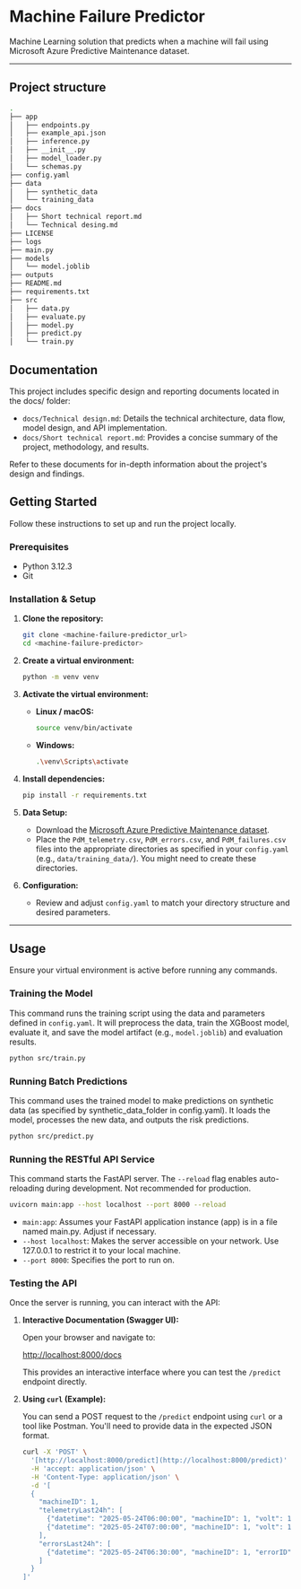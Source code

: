 # Machine Failure Predictor
Machine Learning solution that predicts when a machine will fail using  Microsoft Azure Predictive Maintenance dataset.

---


## Project structure

```bash
.
├── app
│   ├── endpoints.py
│   ├── example_api.json
│   ├── inference.py
│   ├── __init__.py
│   ├── model_loader.py
│   └── schemas.py
├── config.yaml
├── data
│   ├── synthetic_data
│   └── training_data
├── docs
│   ├── Short technical report.md
│   └── Technical desing.md
├── LICENSE
├── logs
├── main.py
├── models
│   └── model.joblib
├── outputs
├── README.md
├── requirements.txt
├── src
│   ├── data.py
│   ├── evaluate.py
│   ├── model.py
│   ├── predict.py
│   └── train.py
```

## Documentation

This project includes specific design and reporting documents located in the docs/ folder:

* `docs/Technical design.md`: Details the technical architecture, data flow, model design, and API implementation.
* `docs/Short technical report.md`: Provides a concise summary of the project, methodology, and results.


Refer to these documents for in-depth information about the project's design and findings.

## Getting Started

Follow these instructions to set up and run the project locally.

### Prerequisites

* Python 3.12.3
* Git

### Installation & Setup

1.  **Clone the repository:**
    ```bash
    git clone <machine-failure-predictor_url>
    cd <machine-failure-predictor>
    ```

2.  **Create a virtual environment:**
    ```bash
    python -m venv venv
    ```

3.  **Activate the virtual environment:**
    * **Linux / macOS:**
        ```bash
        source venv/bin/activate
        ```
    * **Windows:**
        ```bash
        .\venv\Scripts\activate
        ```

4.  **Install dependencies:**
    ```bash
    pip install -r requirements.txt
    ```

5.  **Data Setup:**
    * Download the [Microsoft Azure Predictive Maintenance dataset](https://www.kaggle.com/datasets/arnabbiswas1/microsoft-azure-predictive-maintenance).
    * Place the `PdM_telemetry.csv`, `PdM_errors.csv`, and `PdM_failures.csv` files into the appropriate directories as specified in your `config.yaml` (e.g., `data/training_data/`). You might need to create these directories.

6.  **Configuration:**
    * Review and adjust `config.yaml` to match your directory structure and desired parameters.

---

## Usage

Ensure your virtual environment is active before running any commands.

### Training the Model

This command runs the training script using the data and parameters defined in `config.yaml`. It will preprocess the data, train the XGBoost model, evaluate it, and save the model artifact (e.g., `model.joblib`) and evaluation results.

```bash
python src/train.py
```

### Running Batch Predictions

This command uses the trained model to make predictions on synthetic data (as specified by synthetic_data_folder in config.yaml). It loads the model, processes the new data, and outputs the risk predictions.

```bash
python src/predict.py
```

### Running the RESTful API Service

This command starts the FastAPI server. The `--reload` flag enables auto-reloading during development. Not recommended for production.

```bash
uvicorn main:app --host localhost --port 8000 --reload
```

* `main:app`: Assumes your FastAPI application instance (app) is in a file named main.py. Adjust if necessary.
* `--host localhost`: Makes the server accessible on your network. Use 127.0.0.1 to restrict it to your local machine.
* `--port 8000`: Specifies the port to run on.


### Testing the API

Once the server is running, you can interact with the API:

1.  **Interactive Documentation (Swagger UI):**

    Open your browser and navigate to:
    
    [http://localhost:8000/docs](http://localhost:8000/docs)

    This provides an interactive interface where you can test the `/predict` endpoint directly.

2.  **Using `curl` (Example):**

    You can send a POST request to the `/predict` endpoint using `curl` or a tool like Postman. You'll need to provide data in the expected JSON format.

    ```bash
    curl -X 'POST' \
      '[http://localhost:8000/predict](http://localhost:8000/predict)' \
      -H 'accept: application/json' \
      -H 'Content-Type: application/json' \
      -d '[
      {
        "machineID": 1,
        "telemetryLast24h": [
          {"datetime": "2025-05-24T06:00:00", "machineID": 1, "volt": 176.2, "rotate": 418.5, "pressure": 113.0, "vibration": 45.0},
          {"datetime": "2025-05-24T07:00:00", "machineID": 1, "volt": 170.1, "rotate": 420.0, "pressure": 110.0, "vibration": 46.1}
        ],
        "errorsLast24h": [
          {"datetime": "2025-05-24T06:30:00", "machineID": 1, "errorID": "error1"}
        ]
      }
    ]'
    ```
